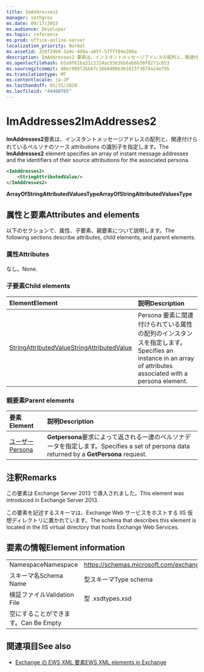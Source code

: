 ```yaml
---
title: ImAddresses2
manager: sethgros
ms.date: 09/17/2015
ms.audience: Developer
ms.topic: reference
ms.prod: office-online-server
localization_priority: Normal
ms.assetid: 328f29b9-3a9c-4d9a-a85f-5ffff84e266a
description: ImAddresses2 要素は、インスタントメッセージアドレスの配列と、関連付けられているペルソナのソース attributions の識別子を指定します。
ms.openlocfilehash: b2a9f61ba31c1324ac5563bb6ab6b30f0271c653
ms.sourcegitcommit: 88ec988f2bb67c1866d06b361615f3674a24e795
ms.translationtype: MT
ms.contentlocale: ja-JP
ms.lasthandoff: 05/31/2020
ms.locfileid: "44460765"
---
```

# <a name="imaddresses2"></a><span data-ttu-id="d92c9-103">ImAddresses2</span><span class="sxs-lookup"><span data-stu-id="d92c9-103">ImAddresses2</span></span>

<span data-ttu-id="d92c9-104">**ImAddresses2**要素は、インスタントメッセージアドレスの配列と、関連付けられているペルソナのソース attributions の識別子を指定します。</span><span class="sxs-lookup"><span data-stu-id="d92c9-104">The **ImAddresses2** element specifies an array of instant message addresses and the identifiers of their source attributions for the associated persona.</span></span> 
  
```XML
<ImAddresses2>
    <StringAttributedValue/>
</ImAddresses2>
```

 <span data-ttu-id="d92c9-105">**ArrayOfStringAttributedValuesType**</span><span class="sxs-lookup"><span data-stu-id="d92c9-105">**ArrayOfStringAttributedValuesType**</span></span>
## <a name="attributes-and-elements"></a><span data-ttu-id="d92c9-106">属性と要素</span><span class="sxs-lookup"><span data-stu-id="d92c9-106">Attributes and elements</span></span>

<span data-ttu-id="d92c9-107">以下のセクションで、属性、子要素、親要素について説明します。</span><span class="sxs-lookup"><span data-stu-id="d92c9-107">The following sections describe attributes, child elements, and parent elements.</span></span>
  
### <a name="attributes"></a><span data-ttu-id="d92c9-108">属性</span><span class="sxs-lookup"><span data-stu-id="d92c9-108">Attributes</span></span>

<span data-ttu-id="d92c9-109">なし。</span><span class="sxs-lookup"><span data-stu-id="d92c9-109">None.</span></span>
  
### <a name="child-elements"></a><span data-ttu-id="d92c9-110">子要素</span><span class="sxs-lookup"><span data-stu-id="d92c9-110">Child elements</span></span>

|<span data-ttu-id="d92c9-111">**Element**</span><span class="sxs-lookup"><span data-stu-id="d92c9-111">**Element**</span></span>|<span data-ttu-id="d92c9-112">**説明**</span><span class="sxs-lookup"><span data-stu-id="d92c9-112">**Description**</span></span>|
|:-----|:-----|
|[<span data-ttu-id="d92c9-113">StringAttributedValue</span><span class="sxs-lookup"><span data-stu-id="d92c9-113">StringAttributedValue</span></span>](stringattributedvalue.md) <br/> |<span data-ttu-id="d92c9-114">Persona 要素に関連付けられている属性の配列のインスタンスを指定します。</span><span class="sxs-lookup"><span data-stu-id="d92c9-114">Specifies an instance in an array of attributes associated with a persona element.</span></span>  <br/> |
   
### <a name="parent-elements"></a><span data-ttu-id="d92c9-115">親要素</span><span class="sxs-lookup"><span data-stu-id="d92c9-115">Parent elements</span></span>

|<span data-ttu-id="d92c9-116">**要素**</span><span class="sxs-lookup"><span data-stu-id="d92c9-116">**Element**</span></span>|<span data-ttu-id="d92c9-117">**説明**</span><span class="sxs-lookup"><span data-stu-id="d92c9-117">**Description**</span></span>|
|:-----|:-----|
|[<span data-ttu-id="d92c9-118">ユーザー</span><span class="sxs-lookup"><span data-stu-id="d92c9-118">Persona</span></span>](persona.md) <br/> |<span data-ttu-id="d92c9-119">**Getpersona**要求によって返される一連のペルソナデータを指定します。</span><span class="sxs-lookup"><span data-stu-id="d92c9-119">Specifies a set of persona data returned by a **GetPersona** request.</span></span>  <br/> |
   
## <a name="remarks"></a><span data-ttu-id="d92c9-120">注釈</span><span class="sxs-lookup"><span data-stu-id="d92c9-120">Remarks</span></span>

<span data-ttu-id="d92c9-121">この要素は Exchange Server 2013 で導入されました。</span><span class="sxs-lookup"><span data-stu-id="d92c9-121">This element was introduced in Exchange Server 2013.</span></span>
  
<span data-ttu-id="d92c9-122">この要素を記述するスキーマは、Exchange Web サービスをホストする IIS 仮想ディレクトリに置かれています。</span><span class="sxs-lookup"><span data-stu-id="d92c9-122">The schema that describes this element is located in the IIS virtual directory that hosts Exchange Web Services.</span></span>
  
## <a name="element-information"></a><span data-ttu-id="d92c9-123">要素の情報</span><span class="sxs-lookup"><span data-stu-id="d92c9-123">Element information</span></span>

|||
|:-----|:-----|
|<span data-ttu-id="d92c9-124">Namespace</span><span class="sxs-lookup"><span data-stu-id="d92c9-124">Namespace</span></span>  <br/> |https://schemas.microsoft.com/exchange/services/2006/types  <br/> |
|<span data-ttu-id="d92c9-125">スキーマ名</span><span class="sxs-lookup"><span data-stu-id="d92c9-125">Schema Name</span></span>  <br/> |<span data-ttu-id="d92c9-126">型スキーマ</span><span class="sxs-lookup"><span data-stu-id="d92c9-126">Type schema</span></span>  <br/> |
|<span data-ttu-id="d92c9-127">検証ファイル</span><span class="sxs-lookup"><span data-stu-id="d92c9-127">Validation File</span></span>  <br/> |<span data-ttu-id="d92c9-128">型 .xsd</span><span class="sxs-lookup"><span data-stu-id="d92c9-128">types.xsd</span></span>  <br/> |
|<span data-ttu-id="d92c9-129">空にすることができます。</span><span class="sxs-lookup"><span data-stu-id="d92c9-129">Can Be Empty</span></span>  <br/> ||
   
## <a name="see-also"></a><span data-ttu-id="d92c9-130">関連項目</span><span class="sxs-lookup"><span data-stu-id="d92c9-130">See also</span></span>



- [<span data-ttu-id="d92c9-131">Exchange の EWS XML 要素</span><span class="sxs-lookup"><span data-stu-id="d92c9-131">EWS XML elements in Exchange</span></span>](ews-xml-elements-in-exchange.md)

